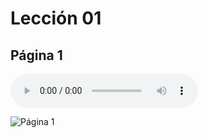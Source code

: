 # Lección 01

## Página 1

<audio controls="controls">
  <source type="audio/mp3" src="/Griego_Moderno/GM_Audios/01_Ekso_apo_ten_taksi.mp3"></source>
</audio>

![Página 1](/Griego_Moderno/Metodo/Textbook_Página_001.png)
